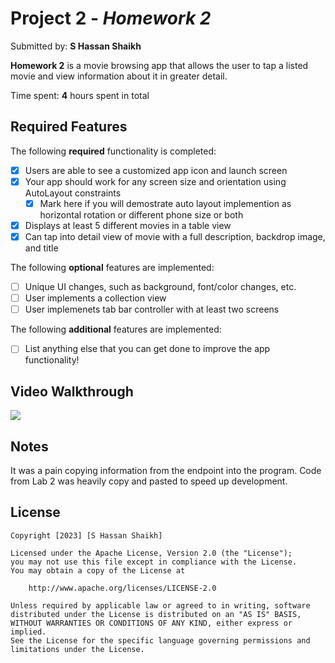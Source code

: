 # Project 2 - *Homework 2*

Submitted by: **S Hassan Shaikh**

**Homework 2** is a movie browsing app that allows the user to tap a listed movie and view information about it in greater detail.

Time spent: **4** hours spent in total

## Required Features

The following **required** functionality is completed:

- [X] Users are able to see a customized app icon and launch screen
- [X] Your app should work for any screen size and orientation using AutoLayout constraints
  - [X] Mark here if you will demostrate auto layout implemention as horizontal rotation or different phone size or both
- [X] Displays at least 5 different movies in a table view
- [X] Can tap into detail view of movie with a full description, backdrop image, and title
 
The following **optional** features are implemented:

- [ ] Unique UI changes, such as background, font/color changes, etc.
- [ ] User implements a collection view
- [ ] User implemenets tab bar controller with at least two screens

The following **additional** features are implemented:

- [ ] List anything else that you can get done to improve the app functionality!

## Video Walkthrough

<div>
    <a href="https://www.loom.com/share/59aa0f883e824aceb3576a1e8181e66f">
    </a>
    <a href="https://www.loom.com/share/59aa0f883e824aceb3576a1e8181e66f">
      <img style="max-width:300px;" src="https://cdn.loom.com/sessions/thumbnails/59aa0f883e824aceb3576a1e8181e66f-with-play.gif">
    </a>
  </div>

## Notes

It was a pain copying information from the endpoint into the program. Code from Lab 2 was heavily copy and pasted to speed up development.

## License

    Copyright [2023] [S Hassan Shaikh]

    Licensed under the Apache License, Version 2.0 (the "License");
    you may not use this file except in compliance with the License.
    You may obtain a copy of the License at

        http://www.apache.org/licenses/LICENSE-2.0

    Unless required by applicable law or agreed to in writing, software
    distributed under the License is distributed on an "AS IS" BASIS,
    WITHOUT WARRANTIES OR CONDITIONS OF ANY KIND, either express or implied.
    See the License for the specific language governing permissions and
    limitations under the License.
